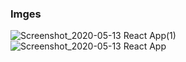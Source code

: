 ### Imges
![Screenshot_2020-05-13 React App(1)](https://user-images.githubusercontent.com/50324629/81837065-9d718a00-9544-11ea-8fbf-f1b109e475a6.png)
![Screenshot_2020-05-13 React App](https://user-images.githubusercontent.com/50324629/81837085-a1051100-9544-11ea-98b4-d3cb92fe195c.png)
